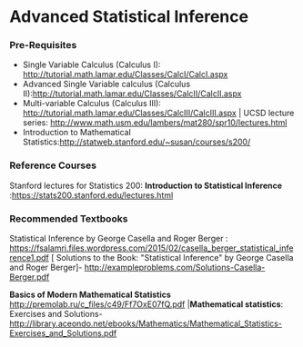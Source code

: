 # Advanced Statistical Inference

### Pre-Requisites
* Single Variable Calculus (Calculus I): http://tutorial.math.lamar.edu/Classes/CalcI/CalcI.aspx
* Advanced Single Variable calculus (Calculus II):http://tutorial.math.lamar.edu/Classes/CalcII/CalcII.aspx
* Multi-variable Calculus (Calculus III): http://tutorial.math.lamar.edu/Classes/CalcIII/CalcIII.aspx  | UCSD lecture series: http://www.math.usm.edu/lambers/mat280/spr10/lectures.html
* Introduction to Mathematical Statistics:http://statweb.stanford.edu/~susan/courses/s200/



### Reference Courses 
Stanford lectures for Statistics 200: **Introduction to Statistical Inference** :https://stats200.stanford.edu/lectures.html


### Recommended Textbooks
Statistical Inference by George Casella and Roger Berger : https://fsalamri.files.wordpress.com/2015/02/casella_berger_statistical_inference1.pdf [     Solutions to the Book: "Statistical Inference" by George Casella and Roger Berger]- http://exampleproblems.com/Solutions-Casella-Berger.pdf

**Basics of Modern Mathematical Statistics** http://premolab.ru/c_files/c49/Ff7OxE07fQ.pdf |**Mathematical statistics**: Exercises and Solutions- http://library.aceondo.net/ebooks/Mathematics/Mathematical_Statistics-Exercises_and_Solutions.pdf
